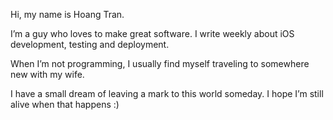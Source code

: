Hi, my name is Hoang Tran.

I’m a guy who loves to make great software. I write weekly about iOS development, testing and deployment.

When I’m not programming, I usually find myself traveling to somewhere new with my wife.

I have a small dream of leaving a mark to this world someday. I hope I’m still alive when that happens :)